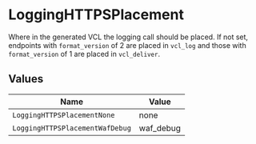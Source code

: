 # LoggingHTTPSPlacement

Where in the generated VCL the logging call should be placed. If not set, endpoints with `format_version` of 2 are placed in `vcl_log` and those with `format_version` of 1 are placed in `vcl_deliver`.



## Values

| Name                            | Value                           |
| ------------------------------- | ------------------------------- |
| `LoggingHTTPSPlacementNone`     | none                            |
| `LoggingHTTPSPlacementWafDebug` | waf_debug                       |